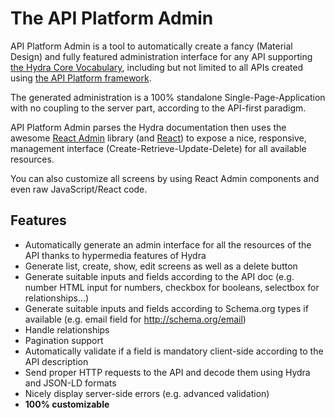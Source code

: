 # The API Platform Admin

API Platform Admin is a tool to automatically create a fancy (Material Design) and fully featured administration interface
for any API supporting [the Hydra Core Vocabulary](http://www.hydra-cg.com/), including but not limited to all APIs created
using [the API Platform framework](https://api-platform.com).

The generated administration is a 100% standalone Single-Page-Application with no coupling to the server part, according
to the API-first paradigm.

API Platform Admin parses the Hydra documentation then uses the awesome [React Admin](https://marmelab.com/react-admin/)
library (and [React](https://facebook.github.io/react/)) to expose a nice, responsive, management interface (Create-Retrieve-Update-Delete)
for all available resources.

You can also customize all screens by using React Admin components and even raw JavaScript/React code.

## Features

* Automatically generate an admin interface for all the resources of the API thanks to hypermedia features of Hydra
* Generate list, create, show, edit screens as well as a delete button
* Generate suitable inputs and fields according to the API doc (e.g. number HTML input for numbers, checkbox for booleans, selectbox for relationships...)
* Generate suitable inputs and fields according to Schema.org types if available (e.g. email field for http://schema.org/email)
* Handle relationships
* Pagination support
* Automatically validate if a field is mandatory client-side according to the API description
* Send proper HTTP requests to the API and decode them using Hydra and JSON-LD formats
* Nicely display server-side errors (e.g. advanced validation)
* **100% customizable**
